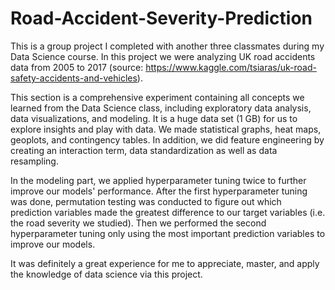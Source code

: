 # Road-Accident-Severity-Prediction

This is a group project I completed with another three classmates during my Data Science course. In this project we were analyzing UK road accidents data from 2005 to 2017 (source: https://www.kaggle.com/tsiaras/uk-road-safety-accidents-and-vehicles).

This section is a comprehensive experiment containing all concepts we learned from the Data Science class, including exploratory data analysis, data visualizations, and modeling. It is a huge data set (1 GB) for us to explore insights and play with data. We made statistical graphs, heat maps, geoplots, and contingency tables. In addition, we did feature engineering by creating an interaction term, data standardization as well as data resampling.

In the modeling part, we applied hyperparameter tuning twice to further improve our models' performance. After the first hyperparameter tuning was done, permutation testing was conducted to figure out which prediction variables made the greatest difference to our target variables (i.e. the road severity we studied). Then we performed the second hyperparameter tuning only using the most important prediction variables to improve our models.

It was definitely a great experience for me to appreciate, master, and apply the knowledge of data science via this project.
